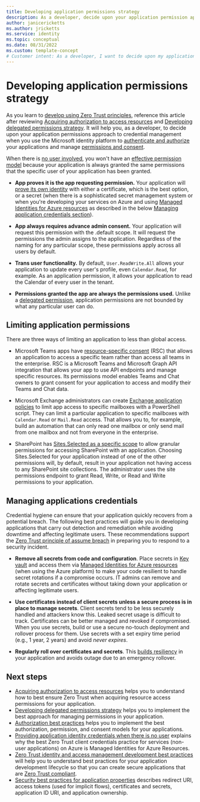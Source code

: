 ```yaml
---
title: Developing application permissions strategy
description: As a developer, decide upon your application permission approach to credential management when you use the Microsoft identity platform to authenticate and authorize your applications and manage permissions and consent.
author: janicericketts
ms.author: jricketts
ms.service: identity
ms.topic: conceptual
ms.date: 08/31/2022
ms.custom: template-concept
# Customer intent: As a developer, I want to decide upon my application permission approach to credential management when I use the Microsoft identity platform to authenticate and authorize my applications and manage permissions and consent.
---
```

# Developing application permissions strategy

As you learn to [develop using Zero Trust principles](overview.md), reference this article after reviewing [Acquiring authorization to access resources](acquire-application-authorization-to-access-resources.md) and [Developing delegated permissions strategy](developer-strategy-delegated-permission.md). It will help you, as a developer, to decide upon your application permissions approach to credential management when you use the Microsoft identity platform to [authenticate and authorize](/azure/active-directory/develop/authentication-vs-authorization) your applications and manage [permissions and consent](/azure/active-directory/develop/permissions-consent-overview).

When there is [no user involved](../develop/identity-non-user-applications.md), you won't have an [effective permission model](developer-strategy-delegated-permission.md) because your application is always granted the same permissions that the specific user of your application has been granted.

- **App proves it is the app requesting permission.** Your application will [prove its own identity](../develop/identity-non-user-applications.md) with either a certificate, which is the best option, or a secret (when there is a sophisticated secret management system or when you're developing your services on Azure and using [Managed Identities for Azure resources](/azure/active-directory/managed-identities-azure-resources/overview) as described in the below [Managing application credentials section](#managing-applications-credentials)).

- **App always requires advance admin consent.** Your application will request this permission with the .default scope. It will request the permissions the admin assigns to the application. Regardless of the naming for any particular scope, these permissions apply across all users by default.

- **Trans user functionality.** By default, `User.ReadWrite.All` allows your application to update every user's profile, even `Calendar.Read`, for example. As an application permission, it allows your application to read the Calendar of every user in the tenant.

- **Permissions granted the app are always the permissions used.** Unlike a [delegated permission](developer-strategy-delegated-permission.md), application permissions are not bounded by what any particular user can do.

## Limiting application permissions

There are three ways of limiting an application to less than global access.

- Microsoft Teams apps have [resource-specific consent](/microsoftteams/platform/graph-api/rsc/resource-specific-consent) (RSC) that allows an application to access a specific team rather than access all teams in the enterprise. RSC is a Microsoft Teams and Microsoft Graph API integration that allows your app to use API endpoints and manage specific resources. Its permissions model enables Teams and Chat owners to grant consent for your application to access and modify their Teams and Chat data.

- Microsoft Exchange administrators can create [Exchange application policies](/graph/auth-limit-mailbox-access) to limit app access to specific mailboxes with a PowerShell script. They can limit a particular application to specific mailboxes with `Calendar.Read` or `Mail.Read` access. That allows you to, for example, build an automation that can only read one mailbox or only send mail from one mailbox and not from everyone in the enterprise.

- SharePoint has [Sites.Selected as a specific scope](https://devblogs.microsoft.com/microsoft365dev/controlling-app-access-on-specific-sharepoint-site-collections/) to allow granular permissions for accessing SharePoint with an application. Choosing Sites.Selected for your application instead of one of the other permissions will, by default, result in your application not having access to any SharePoint site collections. The administrator uses the site permissions endpoint to grant Read, Write, or Read and Write permissions to your application.

## Managing applications credentials

Credential hygiene can ensure that your application quickly recovers from a potential breach. The following best practices will guide you in developing applications that carry out detection and remediation while avoiding downtime and affecting legitimate users. These recommendations support the [Zero Trust principle of assume breach](../zero-trust-overview.md) in preparing you to respond to a security incident.

- **Remove all secrets from code and configuration**. Place secrets in [Key vault](/azure/key-vault/general/basic-concepts) and access them via [Managed Identities for Azure resources](/azure/active-directory/managed-identities-azure-resources/overview) (when using the Azure platform) to make your code resilient to handle secret rotations if a compromise occurs. IT admins can remove and rotate secrets and certificates without taking down your application or affecting legitimate users.

- **Use certificates instead of client secrets unless a secure process is in place to manage secrets**. Client secrets tend to be less securely handled and attackers know this. Leaked secret usage is difficult to track. Certificates can be better managed and revoked if compromised. When you use secrets, build or use a secure no-touch deployment and rollover process for them. Use secrets with a set expiry time period (e.g., 1 year, 2 years) and avoid *never expires*.

- **Regularly roll over certificates and secrets**. This [builds resiliency](/azure/active-directory/fundamentals/resilience-app-development-overview) in your application and avoids outage due to an emergency rollover.

## Next steps

- [Acquiring authorization to access resources](acquire-application-authorization-to-access-resources.md) helps you to understand how to best ensure Zero Trust when acquiring resource access permissions for your application.
- [Developing delegated permissions strategy](developer-strategy-delegated-permission.md) helps you to implement the best approach for managing permissions in your application.
- [Authorization best practices](developer-strategy-authorization-best-practices.md) helps you to implement the best authorization, permission, and consent models for your applications.
- [Providing application identity credentials when there is no user](identity-non-user-applications.md) explains why the best Zero Trust client credentials practice for services (non-user applications) on Azure is Managed Identities for Azure Resources.
- [Zero Trust identity and access management development best practices](identity-iam-development-best-practices.md) will help you to understand best practices for your application development lifecycle so that you can create secure applications that are [Zero Trust compliant](identity-zero-trust-compliance.md).
- [Security best practices for application properties](/azure/active-directory/develop/security-best-practices-for-app-registration) describes redirect URI, access tokens (used for implicit flows), certificates and secrets, application ID URI, and application ownership.
